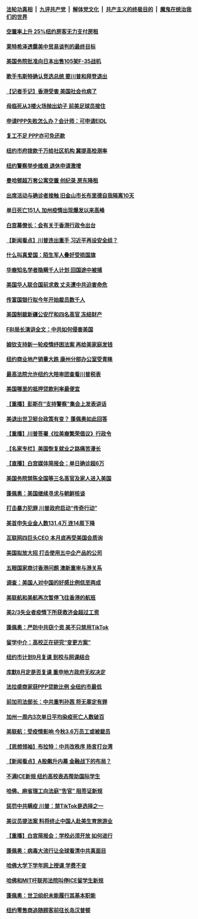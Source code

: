 ####  [法轮功真相](../../../../basic/blob/master/README.md?t=07110102) &nbsp;|&nbsp; [九评共产党](../../../../9ping.md/blob/master/README.md?t=07110102) &nbsp;|&nbsp; [解体党文化](../../../../jtdwh.md/blob/master/README.md?t=07110102)  &nbsp;|&nbsp; [共产主义的终极目的](../../../../gczydzjmd.md/blob/master/README.md?t=07110102) &nbsp;|&nbsp; [魔鬼在统治我们的世界](../../../../mgztzwmdsj.md/blob/master/README.md?t=07110102) 

#### [空置率上升 25%纽约房客无力支付房租](../pages/nsc412/n12246397.md?t=07110102) 

#### [莱特希泽透露美中贸易谈判的最终目标](../pages/nsc412/n12246823.md?t=07110102) 

#### [美国务院批准向日本出售105架F-35战机](../pages/nsc412/n12246608.md?t=07110102) 

#### [歌手韦斯特确认竞选总统 要川普和拜登退出](../pages/nsc412/n12244216.md?t=07110102) 

#### [【记者手记】香港受害 美国社会也病了](../pages/nsc412/n12245643.md?t=07110102) 

#### [母临死从3楼火场抛出幼子 前美足球员接住](../pages/nsc412/n12245627.md?t=07110102) 

#### [申请PPP失败怎么办？会计师：可申请EIDL](../pages/nsc412/n12245719.md?t=07110102) 

#### [复工不足  PPP亦可免还款](../pages/nsc412/n12245687.md?t=07110102) 

#### [纽约市府拨款千万给社区机构 冀提高检测率](../pages/nsc412/n12245713.md?t=07110102) 

#### [纽约警察举步维艰 退休申请激增](../pages/nsc412/n12245658.md?t=07110102) 

#### [曼哈顿超万套公寓空置  创纪录  房东降租](../pages/nsc412/n12245655.md?t=07110102) 

#### [出席活动与确诊者接触  旧金山市长布里德自我隔离10天](../pages/nsc412/n12245748.md?t=07110102) 

#### [单日死亡151人 加州疫情出现爆发以来高峰](../pages/nsc412/n12245734.md?t=07110102) 

#### [白宫幕僚长：会有关于香港行政令出台](../pages/nsc412/n12245360.md?t=07110102) 

#### [【新闻看点】川普连出重手 习近平再设安全组？](../pages/nsc412/n12245131.md?t=07110102) 

#### [什么叫真爱国：陌生军人叠好受损国旗](../pages/nsc412/n12244997.md?t=07110102) 

#### [华裔知名学者隐瞒千人计划 回国途中被捕](../pages/nsc412/n12245147.md?t=07110102) 

#### [美国华人联合国前求救 丈夫遭中共迫害命危](../pages/nsc412/n12244900.md?t=07110102) 

#### [传富国银行拟今年开始裁员数千人](../pages/nsc412/n12244985.md?t=07110102) 

#### [美国制裁新疆公安厅和四名高官 冻结财产](../pages/nsc412/n12244653.md?t=07110102) 

#### [FBI局长演讲全文：中共如何侵害美国](../pages/nsc412/n12244578.md?t=07110102) 

#### [姆钦支持新一轮疫情纾困法案 再给美家庭发钱](../pages/nsc412/n12244871.md?t=07110102) 

#### [纽约商业地产销量大跌 康州分部办公室受青睐](../pages/nsc412/n12244971.md?t=07110102) 

#### [最高法院允许纽约大陪审团查看川普税表](../pages/nsc412/n12244986.md?t=07110102) 

#### [美国哪里的抵押贷款利率最便宜](../pages/nsc412/n12244709.md?t=07110102) 

#### [【重播】彭斯在“支持警察”集会上发表讲话](../pages/nsc412/n12244575.md?t=07110102) 

#### [美退出世卫挺台政策有变？ 蓬佩奥如此回答](../pages/nsc412/n12244857.md?t=07110102) 

#### [【重播】川普签署《拉美裔繁荣倡议》行政令](../pages/nsc412/n12244501.md?t=07110102) 

#### [【名家专栏】美国恢复就业之路痛苦漫长](../pages/nsc412/n12243046.md?t=07110102) 

#### [【直播】白宫媒体简报会：单日确诊超6万](../pages/nsc412/n12244581.md?t=07110102) 

#### [美国务院禁陈全国等三名高官及家人进入美国](../pages/nsc412/n12244528.md?t=07110102) 

#### [蓬佩奥：美国继续寻求与朝鲜核谈](../pages/nsc412/n12244538.md?t=07110102) 

#### [打击暴力犯罪 川普政府启动“传奇行动”](../pages/nsc412/n12244422.md?t=07110102) 

#### [美首申失业金人数131.4万 连14周下降](../pages/nsc412/n12244463.md?t=07110102) 

#### [互联网四巨头CEO 本月底再受美国会质询](../pages/nsc412/n12244283.md?t=07110102) 

#### [美国拟放大招 打击使用五中企产品的公司](../pages/nsc412/n12244402.md?t=07110102) 

#### [五眼国家商讨香港问题 澳新重审与港关系](../pages/nsc412/n12244260.md?t=07110102) 

#### [调查：美国人对中国的好感比例低至两成](../pages/nsc412/n12243015.md?t=07110102) 

#### [美联航和美航再次暂停飞往香港的航班](../pages/nsc412/n12243607.md?t=07110102) 

#### [美2/3失业者疫情下所获救济金超过工资](../pages/nsc412/n12242764.md?t=07110102) 

#### [蓬佩奥：严防中共窃个资 美不只禁用TikTok](../pages/nsc412/n12243086.md?t=07110102) 

#### [留学中介：高校正在研究“变更方案”](../pages/nsc412/n12243018.md?t=07110102) 

#### [纽约市计划9月复课 到校与网课结合](../pages/nsc412/n12243026.md?t=07110102) 

#### [库默8月定是否复课  重申地方政府无权决定](../pages/nsc412/n12243023.md?t=07110102) 

#### [法拉盛商家获PPP贷款比例  全纽约市最低](../pages/nsc412/n12243005.md?t=07110102) 

#### [前加司法部长：中共重判孙茜 将无辜定有罪](../pages/nsc412/n12242297.md?t=07110102) 

#### [加州一周内3次单日平均染疫死亡人数破百](../pages/nsc412/n12242860.md?t=07110102) 

#### [美联航：受疫情影响  今秋3.6万员工或被裁员](../pages/nsc412/n12242838.md?t=07110102) 

#### [【思想领袖】布拉特：中共改秩序 扬言打台湾](../pages/nsc412/n12028379.md?t=07110102) 

#### [【新闻看点】A股飙升内幕 金融战下的布局？](../pages/nsc412/n12242681.md?t=07110102) 

#### [不满ICE新规 纽约高校表态帮助国际学生](../pages/nsc412/n12242549.md?t=07110102) 

#### [哈佛、麻省理工向法庭“吿官” 阻签证新规](../pages/nsc412/n12242424.md?t=07110102) 

#### [惩罚中共瞒疫 川普：禁TikTok是选择之一](../pages/nsc412/n12242099.md?t=07110102) 

#### [美议员提法案 料将终止中国人赴美生育旅游业](../pages/nsc412/n12242470.md?t=07110102) 

#### [【重播】白宫简报会：学校必须开放 如何进行](../pages/nsc412/n12241977.md?t=07110102) 

#### [蓬佩奥：病毒大流行让全球看清中共真面目](../pages/nsc412/n12242486.md?t=07110102) 

#### [哈佛大学下学年网上授课 学费不变](../pages/nsc412/n12242267.md?t=07110102) 

#### [哈佛和MIT吁联邦法院叫停ICE留学生新规](../pages/nsc412/n12242336.md?t=07110102) 

#### [蓬佩奥：世卫组织未能履行其基本职能](../pages/nsc412/n12242263.md?t=07110102) 

#### [纽约零售商追随顾客前往长岛汉普顿](../pages/nsc412/n12242318.md?t=07110102) 

